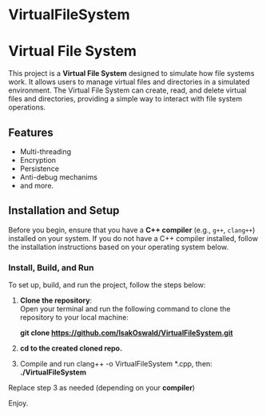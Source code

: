 # VirtualFileSystem

# Virtual File System

This project is a **Virtual File System** designed to simulate how file systems work. It allows users to manage virtual files and directories in a simulated environment. The Virtual File System can create, read, and delete virtual files and directories, providing a simple way to interact with file system operations.

## Features

- Multi-threading
- Encryption
- Persistence
- Anti-debug mechanims
- and more. 

## Installation and Setup

Before you begin, ensure that you have a **C++ compiler** (e.g., `g++`, `clang++`) installed on your system. If you do not have a C++ compiler installed, follow the installation instructions based on your operating system below.

### Install, Build, and Run

To set up, build, and run the project, follow the steps below:

1. **Clone the repository**:  
	Open your terminal and run the following command to clone the repository to your local machine:
   
	**git clone https://github.com/IsakOswald/VirtualFileSystem.git**
   
2. **cd to the created cloned repo.**

3. Compile and run
	clang++ -o VirtualFileSystem *.cpp, then:
	**./VirtualFileSystem**

Replace step 3 as needed (depending on your **compiler**)

Enjoy.


	

